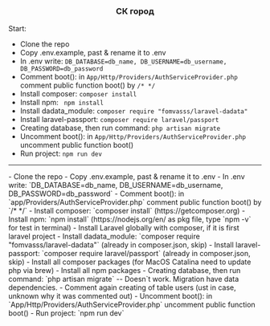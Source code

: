 <p align="center">
  <h3 align="center">СК город</h3>
</p>

Start:

- Clone the repo
- Copy .env.example, past & rename it to .env
- In .env write: `DB_DATABASE=db_name, DB_USERNAME=db_username, DB_PASSWORD=db_password`
- Comment boot(): in `App/Http/Providers/AuthServiceProvider.php` comment public function boot() by `/* */`
- Install composer: `composer install`
- Install npm: ` npm install`
- Install dadata_module: `composer require "fomvasss/laravel-dadata"`
- Install laravel-passport: `composer require laravel/passport`
- Creating database, then run command: `php artisan migrate`
- Uncomment boot(): in `App/Http/Providers/AuthServiceProvider.php` uncomment public function boot()
- Run project: `npm run dev`
<hr>
- Clone the repo
- Copy .env.example, past & rename it to .env
- In .env write: `DB_DATABASE=db_name, DB_USERNAME=db_username, DB_PASSWORD=db_password`
- Comment boot(): in `app/Providers/AuthServiceProvider.php` comment public function boot() by `/* */`
- Install composer: `composer install` (https://getcomposer.org)
- Install npm: `npm install` (https://nodejs.org/en/ as pkg file, type `npm -v` for test in terminal)
- Install Laravel globally with composer, if it is first laravel project
- Install dadata_module: `composer require "fomvasss/laravel-dadata"` (already in composer.json, skip)
- Install laravel-passport: `composer require laravel/passport` (already in composer.json, skip)
- Install all composer packages (for MacOS Catalina need to update php via brew)
- Install all npm packages
- Creating database, then run command: `php artisan migrate` -- Doesn`t work. Migration have data dependencies.
- Comment again creating of table users (ust in case, unknown why it was commented out)
- Uncomment boot(): in `App/Http/Providers/AuthServiceProvider.php` uncomment public function boot()
- Run project: `npm run dev`


